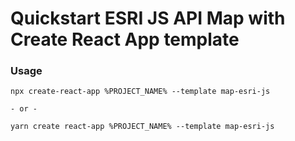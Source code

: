 # Quickstart ESRI JS API Map with Create React App template

### Usage

```
npx create-react-app %PROJECT_NAME% --template map-esri-js

- or -

yarn create react-app %PROJECT_NAME% --template map-esri-js
```
